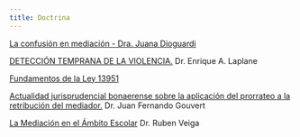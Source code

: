 ```yaml
---
title: Doctrina
---
```

[La confusión en mediación - Dra. Juana Dioguardi](/doctrina/la-confusion-en-mediacion/index.html)

[DETECCIÓN TEMPRANA DE LA VIOLENCIA.](/doctrina/deteccion-temprana-de-la-violencia/index.html)     Dr. Enrique A. Laplane

[Fundamentos de la Ley 13951](https://sitio-mediadores.netlify.com/doctrina/fundamentos-de-la-ley-13951/index.html)

[Actualidad jurisprudencial bonaerense sobre la aplicación del prorrateo a la retribución del mediador.](/doctrina/actualidad-jurisprudencial-bonaerense-sobre-la-aplicacion-del-prorrateo-a-la-retribucion-del-mediador/index.html) Dr. Juan Fernando Gouvert

[La Mediación en el Ámbito Escolar](/doctrina/la-mediacion-en-el-ambito-escolar/index.html) Dr. Ruben Veiga
